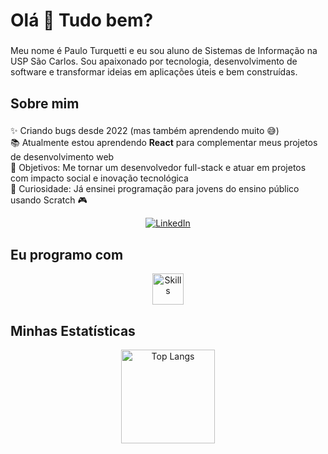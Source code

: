 <h1 align="left">Olá 👋 Tudo bem?</h1>

###

<p align="left">Meu nome é Paulo Turquetti e eu sou aluno de Sistemas de Informação na USP São Carlos. Sou apaixonado por tecnologia, desenvolvimento de software e transformar ideias em aplicações úteis e bem construídas.</p>

###

<h2 align="left">Sobre mim</h2>

###

<p align="left">
✨ Criando bugs desde 2022 (mas também aprendendo muito 😅)<br>
📚 Atualmente estou aprendendo <strong>React</strong> para complementar meus projetos de desenvolvimento web<br>
🎯 Objetivos: Me tornar um desenvolvedor full-stack e atuar em projetos com impacto social e inovação tecnológica<br>
🎲 Curiosidade: Já ensinei programação para jovens do ensino público usando Scratch 🎮
</p>


<p align="center">
  <a href="https://www.linkedin.com/in/pauloturquetti">
    <img src="https://img.shields.io/badge/LinkedIn-0077B5?style=for-the-badge&logo=linkedin&logoColor=white" alt="LinkedIn">
  </a>
</p>



<h2 align="left">Eu programo com</h2>
<p align="center">
  <img src="https://skillicons.dev/icons?i=py,js,html,css,java,c" height="50" alt="Skills" />
</p>

###

<h2 align="left">Minhas Estatísticas</h2>

<div align="center">
  <img src="https://github-readme-stats.vercel.app/api/top-langs/?username=PTurquetti&hide=ASP.net,ShaderLab&exclude_repo=Psel_FoG&layout=compact&theme=github_dark&hide_border=true" alt="Top Langs" height="150"/>
</div>



